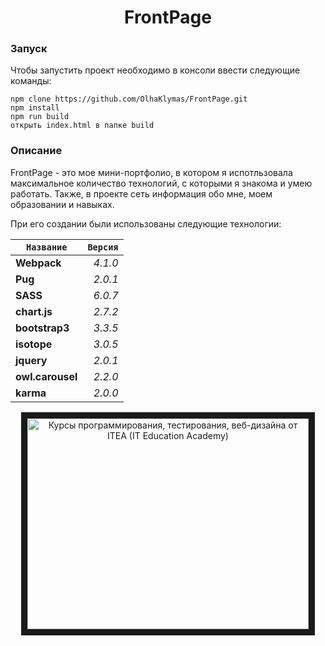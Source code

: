 <div align="center">
   <h1>FrontPage</h1>
</div>

### Запуск  
Чтобы запустить проект необходимо в консоли ввести следующие команды:
```
npm clone https://github.com/OlhaKlymas/FrontPage.git
npm install
npm run build
открыть index.html в папке build
```
### Описание  
FrontPage - это мое мини-портфолио, в котором я испотльзовала максимальное количество технологий, с которыми я знакома и умею работать. Также, в проекте сеть информация обо мне, моем образовании и навыках.

При его создании были использованы следующие технологии:
  

|   `Название`    |   `Версия`    |  
|---------------- |--------------:|  
|   **Webpack**   |   *4.1.0*     |  
|     **Pug**     |   *2.0.1*     |  
|     **SASS**    |   *6.0.7*     |  
|   **chart.js**  |   *2.7.2*     |  
| **bootstrap3**  |   *3.3.5*     |  
|   **isotope**   |   *3.0.5*     |  
|    **jquery**   |   *2.0.1*     |  
|**owl.carousel** |   *2.2.0*     |  
|    **karma**    |   *2.0.0*     |  



<div align="center">
<a href="http://www.youtube.com/watch?feature=player_embedded&v=3fbUDHmNKo8" target="_blank"><img src="https://yt3.ggpht.com/-vJmCPev2ScI/AAAAAAAAAAI/AAAAAAAAAAA/XNoNfL1tGxs/s288-mo-c-c0xffffffff-rj-k-no/photo.jpg" 
alt="Курсы программирования, тестирования, веб-дизайна от ITEA (IT Education Academy)" width="450" height="337" border="10" /></a></div>